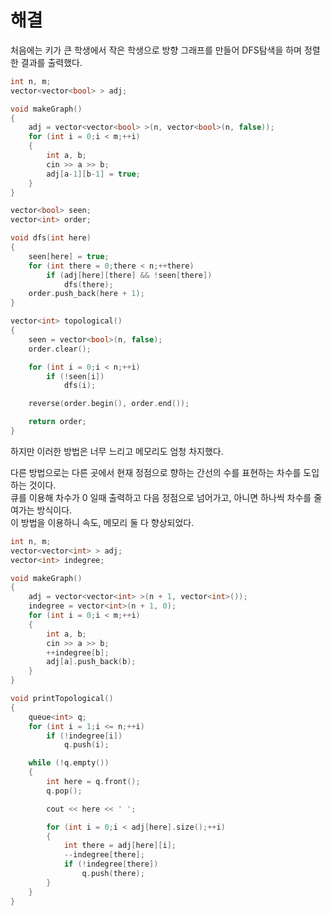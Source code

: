 # 해결 
처음에는 키가 큰 학생에서 작은 학생으로 방향 그래프를 만들어 DFS탐색을 하며 정렬한 결과를 출력했다.  
```c++
int n, m;
vector<vector<bool> > adj;

void makeGraph()
{
	adj = vector<vector<bool> >(n, vector<bool>(n, false));
	for (int i = 0;i < m;++i)
	{
		int a, b;
		cin >> a >> b;
		adj[a-1][b-1] = true;
	}
}

vector<bool> seen;
vector<int> order;

void dfs(int here)
{
	seen[here] = true;
	for (int there = 0;there < n;++there)
		if (adj[here][there] && !seen[there])
			dfs(there);
	order.push_back(here + 1);
}

vector<int> topological()
{
	seen = vector<bool>(n, false);
	order.clear();

	for (int i = 0;i < n;++i)
		if (!seen[i])
			dfs(i);

	reverse(order.begin(), order.end());

	return order;
}
```
하지만 이러한 방법은 너무 느리고 메모리도 엄청 차지했다.  

다른 방법으로는 다른 곳에서 현재 정점으로 향하는 간선의 수를 표현하는 차수를 도입하는 것이다.  
큐를 이용해 차수가 0 일때 출력하고 다음 정점으로 넘어가고, 아니면 하나씩 차수를 줄여가는 방식이다.   
이 방법을 이용하니 속도, 메모리 둘 다 향상되었다.  
```c++
int n, m;
vector<vector<int> > adj;
vector<int> indegree;

void makeGraph()
{
	adj = vector<vector<int> >(n + 1, vector<int>());
	indegree = vector<int>(n + 1, 0);
	for (int i = 0;i < m;++i)
	{
		int a, b;
		cin >> a >> b;
		++indegree[b];
		adj[a].push_back(b);
	}
}

void printTopological()
{
	queue<int> q;
	for (int i = 1;i <= n;++i)
		if (!indegree[i])
			q.push(i);

	while (!q.empty())
	{
		int here = q.front();
		q.pop();

		cout << here << ' ';

		for (int i = 0;i < adj[here].size();++i)
		{
			int there = adj[here][i];
			--indegree[there];
			if (!indegree[there])
				q.push(there);
		}
	}
}
```
